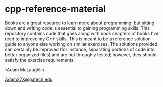 cpp-reference-material
=========================

Books are a great resource to learn more about programming, but sitting down and writing code is essential to gaining programming skills. This repository contains code that goes along with book chapters of books I've read to improve my C++ skills. This is meant to be a reference solution guide to anyone else working on similar exercises. The solutions provided can certainly be improved (for instance, separating portions of code into better organized files) and are not throughly tested; however, they should satisfy the exercise requirements.

-Adam McLaughlin

Adam27X@gatech.edu
